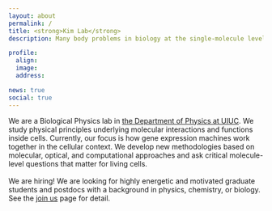 ```yaml
---
layout: about
permalink: /
title: <strong>Kim Lab</strong> 
description: Many body problems in biology at the single-molecule level 

profile:
  align: 
  image: 
  address: 

news: true
social: true
---
```


We are a Biological Physics lab in <a href='https://physics.illinois.edu' target='_blank'>the Department of Physics at UIUC</a>. We study physical principles underlying molecular interactions and functions inside cells. Currently, our focus is how gene expression machines work together in the cellular context. We develop new methodologies based on molecular, optical, and computational approaches and ask critical molecule-level questions that matter for living cells. 
<br>
<br>
We are hiring! We are looking for highly energetic and motivated graduate students and postdocs with a background in physics, chemistry, or biology.
See the <a href="/joining">join us</a> page for detail.
